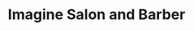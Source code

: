 ---
title: "Imagine Salon and  Barber"
url: /kirkland/imagine-salon-and-barber/
shop: hairdresser
---